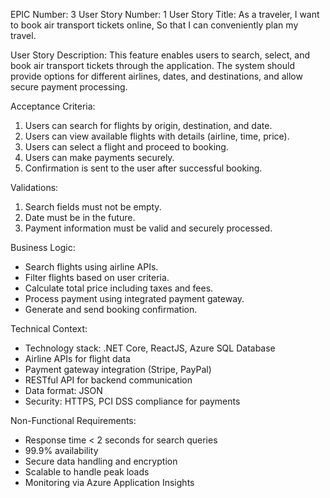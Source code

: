 EPIC Number: 3
User Story Number: 1
User Story Title: As a traveler, I want to book air transport tickets online, So that I can conveniently plan my travel.

User Story Description: This feature enables users to search, select, and book air transport tickets through the application. The system should provide options for different airlines, dates, and destinations, and allow secure payment processing.

Acceptance Criteria:
1. Users can search for flights by origin, destination, and date.
2. Users can view available flights with details (airline, time, price).
3. Users can select a flight and proceed to booking.
4. Users can make payments securely.
5. Confirmation is sent to the user after successful booking.

Validations:
1. Search fields must not be empty.
2. Date must be in the future.
3. Payment information must be valid and securely processed.

Business Logic: 
- Search flights using airline APIs.
- Filter flights based on user criteria.
- Calculate total price including taxes and fees.
- Process payment using integrated payment gateway.
- Generate and send booking confirmation.

Technical Context:
- Technology stack: .NET Core, ReactJS, Azure SQL Database
- Airline APIs for flight data
- Payment gateway integration (Stripe, PayPal)
- RESTful API for backend communication
- Data format: JSON
- Security: HTTPS, PCI DSS compliance for payments

Non-Functional Requirements:
- Response time < 2 seconds for search queries
- 99.9% availability
- Secure data handling and encryption
- Scalable to handle peak loads
- Monitoring via Azure Application Insights